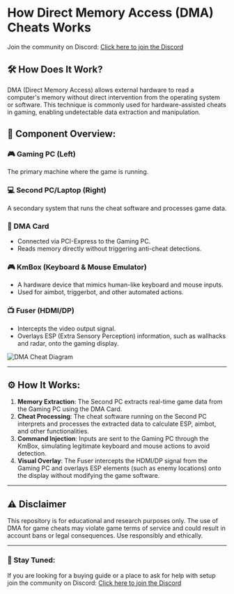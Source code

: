 # How Direct Memory Access (DMA) Cheats Works

Join the community on Discord: [Click here to join the Discord](https://discord.gg/E6KT5Zp8)


## 🛠️ How Does It Work?
DMA (Direct Memory Access) allows external hardware to read a computer's memory without direct intervention from the operating system or software. This technique is commonly used for hardware-assisted cheats in gaming, enabling undetectable data extraction and manipulation.

## 🔧 Component Overview:

### 🎮 Gaming PC (Left)
The primary machine where the game is running.

### 💻 Second PC/Laptop (Right)
A secondary system that runs the cheat software and processes game data.

### 📡 DMA Card
- Connected via PCI-Express to the Gaming PC.
- Reads memory directly without triggering anti-cheat detections.

### 🎮 KmBox (Keyboard & Mouse Emulator)
- A hardware device that mimics human-like keyboard and mouse inputs.
- Used for aimbot, triggerbot, and other automated actions.

### 📺 Fuser (HDMI/DP)
- Intercepts the video output signal.
- Overlays ESP (Extra Sensory Perception) information, such as wallhacks and radar, onto the gaming display.

![DMA Cheat Diagram](https://static.wixstatic.com/media/d538b7_d51bd29f566d4df49da50de069500814~mv2.png/v1/fill/w_1874,h_938,al_c,q_90,usm_0.66_1.00_0.01,enc_avif,quality_auto/%D0%9A%D0%B0%D0%BA%20%D1%80%D0%B0%D0%B1%D0%BE%D1%82%D0%B0%D0%B5%D1%82%20%D0%B4%D0%BC%D0%B0%20%D1%87%D0%B8%D1%82%20v2.png?quality=lossless)

---

## ⚙️ How It Works:
1. **Memory Extraction**: The Second PC extracts real-time game data from the Gaming PC using the DMA Card.
2. **Cheat Processing**: The cheat software running on the Second PC interprets and processes the extracted data to calculate ESP, aimbot, and other functionalities.
3. **Command Injection**: Inputs are sent to the Gaming PC through the KmBox, simulating legitimate keyboard and mouse actions to avoid detection.
4. **Visual Overlay**: The Fuser intercepts the HDMI/DP signal from the Gaming PC and overlays ESP elements (such as enemy locations) onto the display without modifying the game software.

---

## ⚠️ Disclaimer
This repository is for educational and research purposes only. The use of DMA for game cheats may violate game terms of service and could result in account bans or legal consequences. Use responsibly and ethically.

---

### 📌 Stay Tuned:
If you are looking for a buying guide or a place to ask for help with setup join the community on Discord: [Click here to join the Discord](https://discord.gg/E6KT5Zp8)

